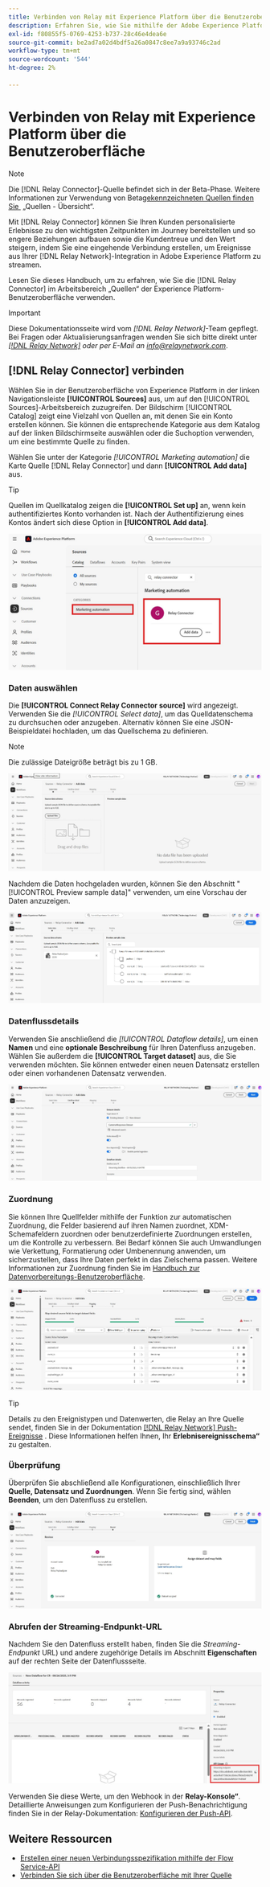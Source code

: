 ```yaml
---
title: Verbinden von Relay mit Experience Platform über die Benutzeroberfläche
description: Erfahren Sie, wie Sie mithilfe der Adobe Experience Platform-Benutzeroberfläche eine benutzerdefinierte Quellverbindung für einen Relay-Connector erstellen.
exl-id: f80855f5-0769-4253-b737-28c46e4dea6e
source-git-commit: be2ad7a02d4bdf5a26a0847c8ee7a9a93746c2ad
workflow-type: tm+mt
source-wordcount: '544'
ht-degree: 2%

---
```


# Verbinden von Relay mit Experience Platform über die Benutzeroberfläche

>[!NOTE]
>
>Die [!DNL Relay Connector]-Quelle befindet sich in der Beta-Phase. Weitere Informationen zur Verwendung von Beta[gekennzeichneten Quellen finden Sie &#x200B;](../../../../home.md#terms-and-conditions) „Quellen - Übersicht“.

Mit [!DNL Relay Connector] können Sie Ihren Kunden personalisierte Erlebnisse zu den wichtigsten Zeitpunkten im Journey bereitstellen und so engere Beziehungen aufbauen sowie die Kundentreue und den Wert steigern, indem Sie eine eingehende Verbindung erstellen, um Ereignisse aus Ihrer [!DNL Relay Network]-Integration in Adobe Experience Platform zu streamen.

Lesen Sie dieses Handbuch, um zu erfahren, wie Sie die [!DNL Relay Connector] im Arbeitsbereich „Quellen“ der Experience Platform-Benutzeroberfläche verwenden.

>[!IMPORTANT]
>
>Diese Dokumentationsseite wird vom *[!DNL Relay Network]*-Team gepflegt. Bei Fragen oder Aktualisierungsanfragen wenden Sie sich bitte direkt unter *[[!DNL Relay Network]](https://www.relaynetwork.com/) oder per E-Mail an [info@relaynetwork.com](mailto:info@relaynetwork.com)*.

## [!DNL Relay Connector] verbinden

Wählen Sie in der Benutzeroberfläche von Experience Platform in der linken Navigationsleiste **[!UICONTROL Sources]** aus, um auf den [!UICONTROL Sources]-Arbeitsbereich zuzugreifen. Der Bildschirm [!UICONTROL Catalog] zeigt eine Vielzahl von Quellen an, mit denen Sie ein Konto erstellen können. Sie können die entsprechende Kategorie aus dem Katalog auf der linken Bildschirmseite auswählen oder die Suchoption verwenden, um eine bestimmte Quelle zu finden.

Wählen Sie unter der Kategorie *[!UICONTROL Marketing automation]* die Karte Quelle [!DNL Relay Connector] und dann **[!UICONTROL Add data]** aus.

>[!TIP]
>
>Quellen im Quellkatalog zeigen die **[!UICONTROL Set up]** an, wenn kein authentifiziertes Konto vorhanden ist. Nach der Authentifizierung eines Kontos ändert sich diese Option in **[!UICONTROL Add data]**.

![Die Katalogseite des Quellarbeitsbereichs.](../../../../images/tutorials/create/relay-connector/relay-source.jpg)

### Daten auswählen

Die **[!UICONTROL Connect Relay Connector source]** wird angezeigt. Verwenden Sie die *[!UICONTROL Select data]*, um das Quelldatenschema zu durchsuchen oder anzugeben. Alternativ können Sie eine JSON-Beispieldatei hochladen, um das Quellschema zu definieren.

>[!NOTE]
>
>Die zulässige Dateigröße beträgt bis zu 1 GB.

![Die ausgewählte Datenschnittstelle](../../../../images/tutorials/create/relay-connector/upload-data.jpg)

Nachdem die Daten hochgeladen wurden, können Sie den Abschnitt &quot;[!UICONTROL Preview sample data]&quot; verwenden, um eine Vorschau der Daten anzuzeigen.

![Die hochgeladenen Daten.](../../../../images/tutorials/create/relay-connector/uploaded-data.jpg)

### Datenflussdetails

Verwenden Sie anschließend die *[!UICONTROL Dataflow details]*, um einen **Namen** und eine **optionale Beschreibung** für Ihren Datenfluss anzugeben. Wählen Sie außerdem die **[!UICONTROL Target dataset]** aus, die Sie verwenden möchten. Sie können entweder einen neuen Datensatz erstellen oder einen vorhandenen Datensatz verwenden.

![Die Schnittstelle für Datenflussdetails.](../../../../images/tutorials/create/relay-connector/dataflow.jpg)

### Zuordnung

Sie können Ihre Quellfelder mithilfe der Funktion zur automatischen Zuordnung, die Felder basierend auf ihren Namen zuordnet, XDM-Schemafeldern zuordnen oder benutzerdefinierte Zuordnungen erstellen, um die Kontrolle zu verbessern. Bei Bedarf können Sie auch Umwandlungen wie Verkettung, Formatierung oder Umbenennung anwenden, um sicherzustellen, dass Ihre Daten perfekt in das Zielschema passen. Weitere Informationen zur Zuordnung finden Sie im [Handbuch zur Datenvorbereitungs-Benutzeroberfläche](../../../../../data-prep/ui/mapping.md).

![Die Zuordnungsschnittstelle im Quell-Workflow.](../../../../images/tutorials/create/relay-connector/mapping.jpg)

>[!TIP]
>
>Details zu den Ereignistypen und Datenwerten, die Relay an Ihre Quelle sendet, finden Sie in der Dokumentation [[!DNL Relay Network] Push-Ereignisse](https://docs.relaynetwork.com/docs/push-events) . Diese Informationen helfen Ihnen, Ihr **Erlebnisereignisschema“** zu gestalten.

### Überprüfung

Überprüfen Sie abschließend alle Konfigurationen, einschließlich Ihrer **Quelle, Datensatz und Zuordnungen**. Wenn Sie fertig sind, wählen **Beenden**, um den Datenfluss zu erstellen.

![Der Überprüfungsschritt des Quell-Workflows.](../../../../images/tutorials/create/relay-connector/review.jpg)

### Abrufen der Streaming-Endpunkt-URL

Nachdem Sie den Datenfluss erstellt haben, finden Sie die *Streaming-Endpunkt* URL) und andere zugehörige Details im Abschnitt **Eigenschaften** auf der rechten Seite der Datenflussseite.

![Die Datenflusseigenschaften](../../../../images/tutorials/create/relay-connector/streaming-endpoint.jpg)

Verwenden Sie diese Werte, um den Webhook in der **Relay-Konsole“**. Detaillierte Anweisungen zum Konfigurieren der Push-Benachrichtigung finden Sie in der Relay-Dokumentation: [Konfigurieren der Push-API](https://docs.relaynetwork.com/docs/configuring-the-push-api).

## Weitere Ressourcen

* [Erstellen einer neuen Verbindungsspezifikation mithilfe der Flow Service-API](https://experienceleague.adobe.com/de/docs/experience-platform/sources/sdk/streaming-sdk/create)
* [Verbinden Sie sich über die Benutzeroberfläche mit Ihrer Quelle](https://experienceleague.adobe.com/de/docs/experience-platform/sources/sdk/streaming-sdk/submit#test-your-source-using-the-ui)
